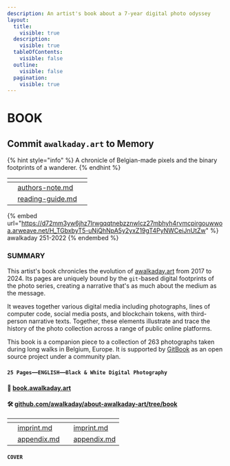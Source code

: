 ```yaml
---
description: An artist's book about a 7-year digital photo odyssey
layout:
  title:
    visible: true
  description:
    visible: true
  tableOfContents:
    visible: false
  outline:
    visible: false
  pagination:
    visible: true
---
```


# BOOK

## Commit `awalkaday.art` to Memory

{% hint style="info" %}
A chronicle of Belgian-made pixels and the binary footprints of a wanderer.
{% endhint %}

<table data-card-size="large" data-view="cards"><thead><tr><th></th><th data-card-target data-type="content-ref"></th><th></th></tr></thead><tbody><tr><td></td><td><a href="authors-note.md">authors-note.md</a></td><td></td></tr><tr><td></td><td><a href="reading-guide.md">reading-guide.md</a></td><td></td></tr></tbody></table>

{% embed url="https://d72mm3yw6jhz7lrwgqqtnebzznwlcz27mbhyh4rvmcpirgouwwoa.arweave.net/H_TGbxbyT5-uNjQhNpA5y2yxZ19gT4PyNWCeiJnUtZw" %}
awalkaday 251-2022
{% endembed %}



### SUMMARY

This artist's book chronicles the evolution of [awalkaday.art](https://awalkaday.art) from 2017 to 2024. Its pages are uniquely bound by the `git`-based digital footprints of the photo series, creating a narrative that's as much about the medium as the message.

It weaves together various digital media including photographs, lines of computer code, social media posts, and blockchain tokens, with third-person narrative texts. Together, these elements illustrate and trace the history of the photo collection across a range of public online platforms.

This book is a companion piece to a collection of 263 photographs taken during long walks in Belgium, Europe. It is supported by [GitBook](https://www.gitbook.com/) as an open source project under a community plan.

#### `25 Pages`—`ENGLISH`—`Black & White Digital Photography`

#### 📖 [book.awalkaday.art](https://book.awalkaday.art)

#### 🛠 [github.com/awalkaday/about-awalkaday-art/tree/book](https://github.com/awalkaday/about-awalkaday-art/tree/book)

<table data-card-size="large" data-column-title-hidden data-view="cards"><thead><tr><th></th><th></th><th></th><th data-hidden data-card-target data-type="content-ref"></th></tr></thead><tbody><tr><td></td><td><a data-mention href="imprint.md">imprint.md</a></td><td></td><td><a href="imprint.md">imprint.md</a></td></tr><tr><td></td><td><a data-mention href="appendix.md">appendix.md</a></td><td></td><td><a href="appendix.md">appendix.md</a></td></tr></tbody></table>

#### `COVER`
